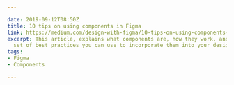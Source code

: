 ```yaml
---

date: 2019-09-12T08:50Z
title: 10 tips on using components in Figma
link: https://medium.com/design-with-figma/10-tips-on-using-components-in-figma-c7db9c5e7fe1
excerpt: This article, explains what components are, how they work, and give you a
  set of best practices you can use to incorporate them into your design workflow.
tags:
- Figma
- Components

---
```

